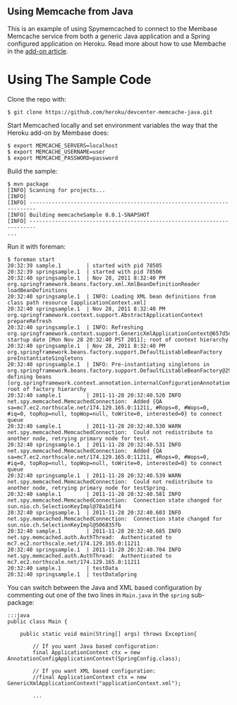 ## Using Memcache from Java

This is an example of using Spymemcached to connect to the Membase Memcache service from both a generic Java application and a Spring configured application on Heroku. Read more about how to use Membache in the [add-on article](http://devcenter.heroku.com/articles/memcache).

# Using The Sample Code

Clone the repo with:

    $ git clone https://github.com/heroku/devcenter-memcache-java.git

Start Memcached locally and set environment variables the way that the Heroku add-on by Membase does:

    $ export MEMCACHE_SERVERS=localhost
    $ export MEMCACHE_USERNAME=user
    $ export MEMCACHE_PASSWORD=password

Build the sample:

    $ mvn package
    [INFO] Scanning for projects...
    [INFO]                                                                         
    [INFO] ------------------------------------------------------------------------
    [INFO] Building memcacheSample 0.0.1-SNAPSHOT
    [INFO] ------------------------------------------------------------------------
    ...

Run it with foreman:

    $ foreman start
    20:32:39 sample.1        | started with pid 78505
    20:32:39 springsample.1  | started with pid 78506
    20:32:40 springsample.1  | Nov 28, 2011 8:32:40 PM org.springframework.beans.factory.xml.XmlBeanDefinitionReader loadBeanDefinitions
    20:32:40 springsample.1  | INFO: Loading XML bean definitions from class path resource [applicationContext.xml]
    20:32:40 springsample.1  | Nov 28, 2011 8:32:40 PM org.springframework.context.support.AbstractApplicationContext prepareRefresh
    20:32:40 springsample.1  | INFO: Refreshing org.springframework.context.support.GenericXmlApplicationContext@657d5d2a: startup date [Mon Nov 28 20:32:40 PST 2011]; root of context hierarchy
    20:32:40 springsample.1  | Nov 28, 2011 8:32:40 PM org.springframework.beans.factory.support.DefaultListableBeanFactory preInstantiateSingletons
    20:32:40 springsample.1  | INFO: Pre-instantiating singletons in org.springframework.beans.factory.support.DefaultListableBeanFactory@296f25a7: defining beans [org.springframework.context.annotation.internalConfigurationAnnotationProcessor,org.springframework.context.annotation.internalAutowiredAnnotationProcessor,org.springframework.context.annotation.internalRequiredAnnotationProcessor,org.springframework.context.annotation.internalCommonAnnotationProcessor,org.springframework.beans.factory.config.PropertyPlaceholderConfigurer#0,plainCallbackHandler,authDescriptor,memcachedClient]; root of factory hierarchy
    20:32:40 sample.1        | 2011-11-28 20:32:40.520 INFO net.spy.memcached.MemcachedConnection:  Added {QA sa=mc7.ec2.northscale.net/174.129.165.0:11211, #Rops=0, #Wops=0, #iq=0, topRop=null, topWop=null, toWrite=0, interested=0} to connect queue
    20:32:40 sample.1        | 2011-11-28 20:32:40.530 WARN net.spy.memcached.MemcachedConnection:  Could not redistribute to another node, retrying primary node for test.
    20:32:40 springsample.1  | 2011-11-28 20:32:40.531 INFO net.spy.memcached.MemcachedConnection:  Added {QA sa=mc7.ec2.northscale.net/174.129.165.0:11211, #Rops=0, #Wops=0, #iq=0, topRop=null, topWop=null, toWrite=0, interested=0} to connect queue
    20:32:40 springsample.1  | 2011-11-28 20:32:40.539 WARN net.spy.memcached.MemcachedConnection:  Could not redistribute to another node, retrying primary node for testSpring.
    20:32:40 sample.1        | 2011-11-28 20:32:40.581 INFO net.spy.memcached.MemcachedConnection:  Connection state changed for sun.nio.ch.SelectionKeyImpl@78a1d1f4
    20:32:40 springsample.1  | 2011-11-28 20:32:40.603 INFO net.spy.memcached.MemcachedConnection:  Connection state changed for sun.nio.ch.SelectionKeyImpl@506835fb
    20:32:40 sample.1        | 2011-11-28 20:32:40.685 INFO net.spy.memcached.auth.AuthThread:  Authenticated to mc7.ec2.northscale.net/174.129.165.0:11211
    20:32:40 springsample.1  | 2011-11-28 20:32:40.704 INFO net.spy.memcached.auth.AuthThread:  Authenticated to mc7.ec2.northscale.net/174.129.165.0:11211
    20:32:40 sample.1        | testData
    20:32:40 springsample.1  | testDataSpring


You can switch between the Java and XML based configuration by commenting out one of the two lines in `Main.java` in the `spring` sub-package:

    :::java
    public class Main {

        public static void main(String[] args) throws Exception{

            // If you want Java based configuration:
            final ApplicationContext ctx = new AnnotationConfigApplicationContext(SpringConfig.class);
        
            // If you want XML based configuration:
            //final ApplicationContext ctx = new GenericXmlApplicationContext("applicationContext.xml");
        
            ...

